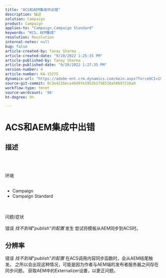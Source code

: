 ```yaml
---
title: "ACS和AEM集成中出错"
description: 描述
solution: Campaign
product: Campaign
applies-to: "Campaign,Campaign Standard"
keywords: "KCS，AEM集成"
resolution: Resolution
internal-notes: null
bug: false
article-created-by: Tanay Sharma .
article-created-date: "9/20/2022 1:25:35 PM"
article-published-by: Tanay Sharma .
article-published-date: "9/20/2022 1:27:35 PM"
version-number: 4
article-number: KA-15275
dynamics-url: "https://adobe-ent.crm.dynamics.com/main.aspx?forceUCI=1&pagetype=entityrecord&etn=knowledgearticle&id=26fe8db1-e738-ed11-9db1-002248086735"
source-git-commit: 0c3e421beca46d9fe1952b1f98538a50697216a0
workflow-type: tm+mt
source-wordcount: '96'
ht-degree: 9%

---
```


# ACS和AEM集成中出错

## 描述

<br><br><br>环境<br><br>
- Campaign
- Campaign Standard



<br><br>问题/症状<br><br>
错误 *找不到域“publish”的配置<b>* </b>发生<b> </b>尝试将模板从AEM同步到ACS时。


## 分辨率


错误 *找不到域“publish”的配置* 在ACS调用内容同步函数时，会从AEM结尾触发。 之所以会出现这种情况，可能是因为作者与AEM端的发布者服务器之间存在同步问题。 获取AEM中的Externalizer设置，以更正问题。


